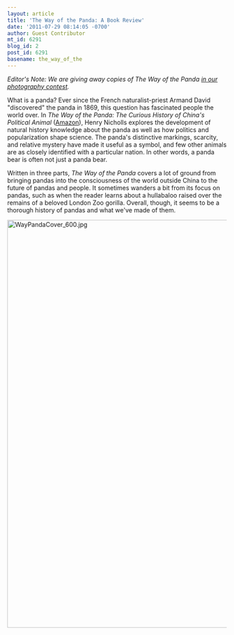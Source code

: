 ```yaml
---
layout: article
title: 'The Way of the Panda: A Book Review'
date: '2011-07-29 08:14:05 -0700'
author: Guest Contributor
mt_id: 6291
blog_id: 2
post_id: 6291
basename: the_way_of_the
---
```

_Editor's Note: We are giving away copies of The Way of the Panda [in our photography contest](http://pandasthumb.org/archives/2011/07/photography-con-8.html)._

What is a panda?  Ever since the French naturalist-priest Armand David "discovered" the panda in 1869, this question has fascinated people the world over.  In _The Way of the Panda: The Curious History of China's Political Animal_ ([Amazon](http://www.amazon.com/Way-Panda-Curious-History-Political/dp/1605981885)), Henry Nicholls explores the development of natural history knowledge about the panda as well as how politics and popularization shape science.  The panda's distinctive markings, scarcity, and relative mystery have made it useful as a symbol, and few other animals are as closely identified with a particular nation.  In other words, a panda bear is often not just a panda bear.  

Written in three parts, _The Way of the Panda_ covers a lot of ground from bringing pandas into the consciousness of the world outside China to the future of pandas and people.  It sometimes wanders a bit from its focus on pandas, such as when the reader learns about a hullabaloo raised over the remains of a beloved London Zoo gorilla. Overall, though, it seems to be a thorough history of pandas and what we've made of them.

<img src="{{ site.baseurl }}/uploads/2011/WayPandaCover_600.jpg" alt="WayPandaCover_600.jpg" width="600" height="934" />
